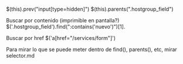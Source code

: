 $(this).prev("input[type=hidden]")
$(this).parents(".hostgroup_field")

Buscar por contenido (imprimible en pantalla?)
$('.hostgroup_field').find(":contains('nuevo')")[1].

Buscar por href
$('a[href="/services/form"]')


Para mirar lo que se puede meter dentro de find(), parents(), etc, mirar selector.md
